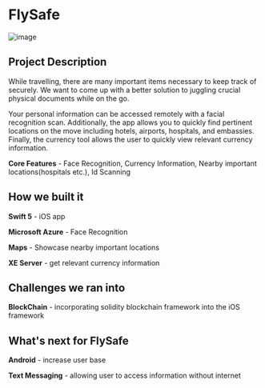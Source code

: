 # FlySafe

![image](http://u.cubeupload.com/coding_ninja24/mergemin.png)

## Project Description

While travelling, there are many important items necessary to keep track of securely. We want to come up with a better solution to juggling crucial physical documents while on the go.

Your personal information can be accessed remotely with a facial recognition scan. Additionally, the app allows you to quickly find pertinent locations on the move including hotels, airports, hospitals, and embassies. Finally, the currency tool allows the user to quickly view relevant currency information.

**Core Features** - Face Recognition, Currency Information, Nearby important locations(hospitals etc.), Id Scanning

## How we built it

**Swift 5** - iOS app

**Microsoft Azure** - Face Recognition

**Maps** - Showcase nearby important locations 

**XE Server** - get relevant currency information

## Challenges we ran into

**BlockChain** - incorporating solidity blockchain framework into the iOS framework

## What's next for FlySafe

**Android** - increase user base

**Text Messaging** - allowing user to access information without internet
